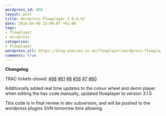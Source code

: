 ```yaml
--- 
wordpress_id: 856
layout: post
title: Wordpress Flowplayer 2.0.9.92
date: 2010-04-06 22:09:07 +01:00
tags: 
- flowplayer
- wordpress
categories: 
- flowplayer
wordpress_url: https://blog.oneiroi.co.uk/flowplayer/wordpress-flowplayer-2-0-9-92
comments: true
---
```

<strong>Changelog</strong>

TRAC tickets closed: <a href="https://OFFLINE/saiweb/ticket/68">#68</a> <a href="https://OFFLINE/saiweb/ticket/61">#61</a> <a href="https://OFFLINE/saiweb/ticket/8">#8</a> <a href="https://OFFLINE/saiweb/ticket/56">#56</a> <a href="https://OFFLINE/saiweb/ticket/7">#7</a> <a href="https://OFFLINE/saiweb/ticket/60">#60</a>

Additionally added real time updates to the colour wheel and demo player when editing the hex code manually, updated flowplayer to version 3.1.5

This code is in final review in dev subversion, and will be pushed to the wordpress plugins SVN tomorrow time allowing.



